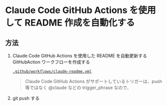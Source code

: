 # Claude Code GitHub Actions を使用して README 作成を自動化する

## 方法

1. Claude Code GitHub Actions を使用した README を自動更新する GitHubAction ワークフローを作成する

    [`.github/workflows/claude-readme.yml`](../../.github/workflows/claude-readme.yml)

    > Claude Code GitHub Actions がサポートしているトリガーは、push 等ではなく @claude などの trigger_phrase なので、

1. git push する
